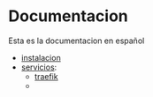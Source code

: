 # Documentacion

Esta es la documentacion en español 



- [instalacion](/installation)
- [servicios](/services):
  - [traefik](/services/traefik.md)
  - 